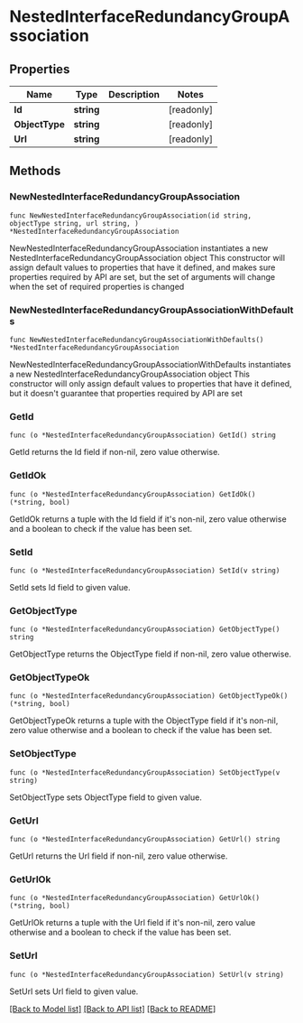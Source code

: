 # NestedInterfaceRedundancyGroupAssociation

## Properties

Name | Type | Description | Notes
------------ | ------------- | ------------- | -------------
**Id** | **string** |  | [readonly] 
**ObjectType** | **string** |  | [readonly] 
**Url** | **string** |  | [readonly] 

## Methods

### NewNestedInterfaceRedundancyGroupAssociation

`func NewNestedInterfaceRedundancyGroupAssociation(id string, objectType string, url string, ) *NestedInterfaceRedundancyGroupAssociation`

NewNestedInterfaceRedundancyGroupAssociation instantiates a new NestedInterfaceRedundancyGroupAssociation object
This constructor will assign default values to properties that have it defined,
and makes sure properties required by API are set, but the set of arguments
will change when the set of required properties is changed

### NewNestedInterfaceRedundancyGroupAssociationWithDefaults

`func NewNestedInterfaceRedundancyGroupAssociationWithDefaults() *NestedInterfaceRedundancyGroupAssociation`

NewNestedInterfaceRedundancyGroupAssociationWithDefaults instantiates a new NestedInterfaceRedundancyGroupAssociation object
This constructor will only assign default values to properties that have it defined,
but it doesn't guarantee that properties required by API are set

### GetId

`func (o *NestedInterfaceRedundancyGroupAssociation) GetId() string`

GetId returns the Id field if non-nil, zero value otherwise.

### GetIdOk

`func (o *NestedInterfaceRedundancyGroupAssociation) GetIdOk() (*string, bool)`

GetIdOk returns a tuple with the Id field if it's non-nil, zero value otherwise
and a boolean to check if the value has been set.

### SetId

`func (o *NestedInterfaceRedundancyGroupAssociation) SetId(v string)`

SetId sets Id field to given value.


### GetObjectType

`func (o *NestedInterfaceRedundancyGroupAssociation) GetObjectType() string`

GetObjectType returns the ObjectType field if non-nil, zero value otherwise.

### GetObjectTypeOk

`func (o *NestedInterfaceRedundancyGroupAssociation) GetObjectTypeOk() (*string, bool)`

GetObjectTypeOk returns a tuple with the ObjectType field if it's non-nil, zero value otherwise
and a boolean to check if the value has been set.

### SetObjectType

`func (o *NestedInterfaceRedundancyGroupAssociation) SetObjectType(v string)`

SetObjectType sets ObjectType field to given value.


### GetUrl

`func (o *NestedInterfaceRedundancyGroupAssociation) GetUrl() string`

GetUrl returns the Url field if non-nil, zero value otherwise.

### GetUrlOk

`func (o *NestedInterfaceRedundancyGroupAssociation) GetUrlOk() (*string, bool)`

GetUrlOk returns a tuple with the Url field if it's non-nil, zero value otherwise
and a boolean to check if the value has been set.

### SetUrl

`func (o *NestedInterfaceRedundancyGroupAssociation) SetUrl(v string)`

SetUrl sets Url field to given value.



[[Back to Model list]](../README.md#documentation-for-models) [[Back to API list]](../README.md#documentation-for-api-endpoints) [[Back to README]](../README.md)


